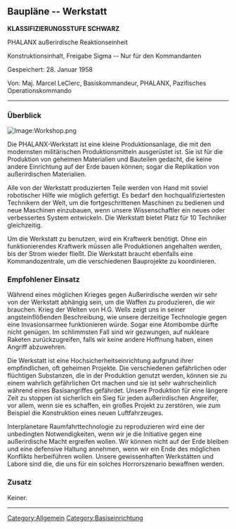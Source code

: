 ## Baupläne -- Werkstatt

**KLASSIFIZIERUNGSSTUFE SCHWARZ**

PHALANX außerirdische Reaktionseinheit

Konstruktionsinhalt, Freigabe Sigma -- Nur für den Kommandanten

Gespeichert: 28. Januar 1958

Von: Maj. Marcel LeClerc, Basiskommandeur, PHALANX, Pazifisches
Operationskommando

------------------------------------------------------------------------

### Überblick

![Image:Workshop.png](Workshop.png "Image:Workshop.png")

Die PHALANX-Werkstatt ist eine kleine Produktionsanlage, die mit den
modernsten militärischen Produktionsmitteln ausgerüstet ist. Sie ist für
die Produktion von geheimen Materialien und Bauteilen gedacht, die keine
andere Einrichtung auf der Erde bauen können; sogar die Replikation von
außerirdischen Materialien.

Alle von der Werkstatt produzierten Teile werden von Hand mit soviel
robotischer Hilfe wie möglich gefertigt. Es bedarf den
hochqualifiziertesten Technikern der Welt, um die fortgeschrittenen
Maschinen zu bedienen und neue Maschinen einzubauen, wenn unsere
Wissenschaftler ein neues oder verbessertes System entwickeln. Die
Werkstatt bietet Platz für 10 Techniker gleichzeitig.

Um die Werkstatt zu benutzen, wird ein Kraftwerk benötigt. Ohne ein
funktionierendes Kraftwerk müssen alle Produktionen angehalten werden,
bis der Strom wieder fließt. Die Werkstatt braucht ebenfalls eine
Kommandozentrale, um die verschiedenen Bauprojekte zu koordinieren.

### Empfohlener Einsatz

Während eines möglichen Krieges gegen Außerirdische werden wir sehr von
der Werkstatt abhängig sein, um die Waffen zu produzieren, die wir
brauchen. Krieg der Welten von H.G. Wells zeigt uns in seiner
angsteinflößenden Beschreibung, wie unsere derzeitige Technologie gegen
eine Invasionsarmee funktionieren würde. Sogar eine Atombombe dürfte
nicht genügen. Im schlimmsten Fall sind wir gezwungen, auf nukleare
Raketen zurückzugreifen, falls wir keine andere Hoffnung haben, einen
Angriff abzuwehren.

Die Werkstatt ist eine Hochsicherheitseinrichtung aufgrund ihrer
empfindlichen, oft geheimen Projekte. Die verschiedenen gefährlichen
oder flüchtigen Substanzen, die in der Produktion genutzt werden, können
sie zu einem wahrlich gefährlichen Ort machen und sie ist sehr
wahrscheinlich während eines Basisangriffes gefährdet. Unsere Produktion
für eine längere Zeit zu stoppen ist sicherlich ein Sieg für jeden
außerirdischen Angreifer, vor allem, wenn sie es schaffen, ein großes
Projekt zu zerstören, wie zum Beispiel die Konstruktion eines neuen
Luftfahrzeuges.

Interplanetare Raumfahrttechnologie zu reproduzieren wird eine der
unbedingten Notwendigkeiten, wenn wir je die Initiative gegen eine
außerirdische Macht ergreifen wollen. Wir können nicht auf der Erde
bleiben und eine defensive Haltung annehmen, wenn wir ein Ende des
möglichen Konflikts herbeiführen wollen. Unsere gewissenhaften
Werkstätten und Labore sind die, die uns für ein solches Horrorszenario
bewaffnen werden.

### Zusatz

Keiner.

------------------------------------------------------------------------

[Category:Allgemein](Category:Allgemein "wikilink")
[Category:Basiseinrichtung](Category:Basiseinrichtung "wikilink")